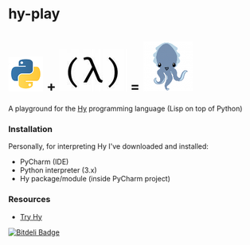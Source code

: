 # hy-play

# ![python-logo] + ![lisp-logo] = ![hy-logo]

A playground for the [Hy][hy-url] programming language (Lisp on top of Python)


### Installation

Personally, for interpreting Hy I've downloaded and installed:

* PyCharm (IDE)
* Python interpreter (3.x)
* Hy package/module (inside PyCharm project)

### Resources

* [Try Hy][try-hy-url]

[python-logo]: /images/python.png "Python"
[lisp-logo]: /images/lisp.png "Lisp"
[hy-logo]: /images/hy.png "Hy"
[hy-url]: http://hylang.org
[try-hy-url]: https://try-hy.appspot.com/


[![Bitdeli Badge](https://d2weczhvl823v0.cloudfront.net/Zedronar/hy-play/trend.png)](https://bitdeli.com/free "Bitdeli Badge")


